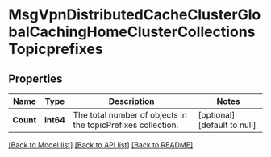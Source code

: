 # MsgVpnDistributedCacheClusterGlobalCachingHomeClusterCollectionsTopicprefixes

## Properties
Name | Type | Description | Notes
------------ | ------------- | ------------- | -------------
**Count** | **int64** | The total number of objects in the topicPrefixes collection. | [optional] [default to null]

[[Back to Model list]](../README.md#documentation-for-models) [[Back to API list]](../README.md#documentation-for-api-endpoints) [[Back to README]](../README.md)

